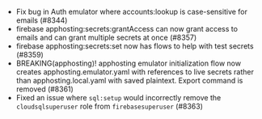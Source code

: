 - Fix bug in Auth emulator where accounts:lookup is case-sensitive for emails (#8344)
- firebase apphosting:secrets:grantAccess can now grant access to emails and can grant multiple secrets at once (#8357)
- firebase apphosting:secrets:set now has flows to help with test secrets (#8359)
- BREAKING(apphosting)! apphosting emulator initialization flow now creates apphosting.emulator.yaml with references to live secrets rather than apphosting.local.yaml with saved plaintext. Export command is removed (#8361)
- Fixed an issue where `sql:setup` would incorrectly remove the `cloudsqlsuperuser` role from `firebasesuperuser` (#8363)
